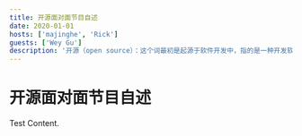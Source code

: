 ```yaml
---
title: 开源面对面节目自述
date: 2020-01-01
hosts: ['majinghe', 'Rick']
guests: ['Wey Gu']
description: '开源（open source）：这个词最初是起源于软件开发中，指的是一种开发软件的特殊形式。但到了今天，“开源”已经泛指一组概念——就是我们称之为的“开源的方式”。'
---
```


# 开源面对面节目自述

Test Content.

